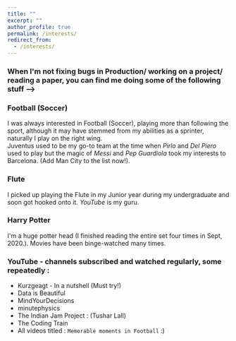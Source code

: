 ```yaml
---
title: ""
excerpt: ""
author_profile: true
permalink: /interests/
redirect_from:
  - /interests/
---
```


### When I'm not fixing bugs in Production/ working on a project/ reading a paper, you can find me doing some of the following stuff -->   

### Football (Soccer)
I was always interested in Football (Soccer), playing more than following the sport, although it may have stemmed from my abilities as a sprinter, naturally I play on the right wing. <br> 
Juventus used to be my go-to team at the time when *Pirlo* and *Del Piero* used to play but the magic of *Messi* and *Pep Guardiola* took my interests to Barcelona. (Add Man City to the list now!).

### Flute
I picked up playing the Flute in my Junior year during my undergraduate and soon got hooked onto it. *YouTube* is my guru.

### Harry Potter
I'm a huge potter head (I finished reading the entire set four times in Sept, 2020.). Movies have been binge-watched many times.

### YouTube - channels subscribed and watched regularly, some repeatedly :
* Kurzgeagt - In a nutshell (Must try!)
* Data is Beautiful
* MindYourDecisions
* minutephysics
* The Indian Jam Project : (Tushar Lall)
* The Coding Train
* All videos titled : `Memorable moments in Football` :)
